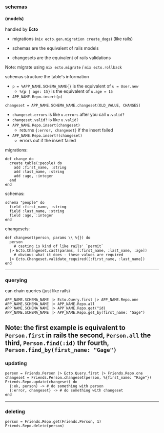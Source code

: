 ### schemas
#### (models)

handled by **Ecto**

+ migrations (`mix ecto.gen.migration create_dogs`) (like rails)
+ schemas are the equivalent of rails models
  
+ changesets are the equivalent of rails validations

Note:
migrate using `mix ecto.migrate` / `mix ecto.rollback`

schemas structure the table's information
+ `p = %APP_NAME.SCHEMA_NAME{}` is the equivalent of `u = User.new`
  + `%{p | age: 15}` is the equivalent of `u.age = 15`
+ `APP_NAME.Repo.insert(p)`

`changeset = APP_NAME.SCHEMA_NAME.changeset(OLD_VALUE, CHANGES)`
+ `changeset.errors` is like `u.errors` after you call `u.valid?`
+ `changeset.valid?` is like `u.valid?`
+ `APP_NAME.Repo.insert(changeset)`
  + returns `{:error, changeset}` if the insert failed
+ `APP_NAME.Repo.insert!(changeset)`
  + errors out if the insert failed


migrations:
```
def change do
  create table(:people) do
    add :first_name, :string
    add :last_name, :string
    add :age, :integer
  end
end
```

schemas:
```
schema "people" do
  field :first_name, :string
  field :last_name, :string
  field :age, :integer
end
```

changesets:
```
def changeset(person, params \\ %{}) do
  person
    # casting is kind of like rails' `permit`
  |> Ecto.Changeset.cast(params, [:first_name, :last_name, :age])
    # obvious what it does - these values are required
  |> Ecto.Changeset.validate_required([:first_name, :last_name])
end
```

---

### querying

can chain queries (just like rails)

```
APP_NAME.SCHEMA_NAME |> Ecto.Query.first |> APP_NAME.Repo.one
APP_NAME.SCHEMA_NAME |> APP_NAME.Repo.all
APP_NAME.SCHEMA_NAME |> APP_NAME.Repo.get(^id)
APP_NAME.SCHEMA_NAME |> APP_NAME.Repo.get_by(first_name: "Gage")
```

Note:
the first example is equivalent to `Person.first` in rails
the second, `Person.all`
the third, `Person.find(:id)`
thr fourth, `Person.find_by(first_name: "Gage")`
---

### updating

```
person = Friends.Person |> Ecto.Query.first |> Friends.Repo.one
changeset = Friends.Person.changeset(person, %{first_name: "Rage"})
Friends.Repo.update(changeset) do
  {:ok, person} -> # do something with person
  {:error, changeset} -> # do something with changeset
end
```

---

### deleting

```
person = Friends.Repo.get(Friends.Person, 1)
Friends.Repo.delete(person)
```
